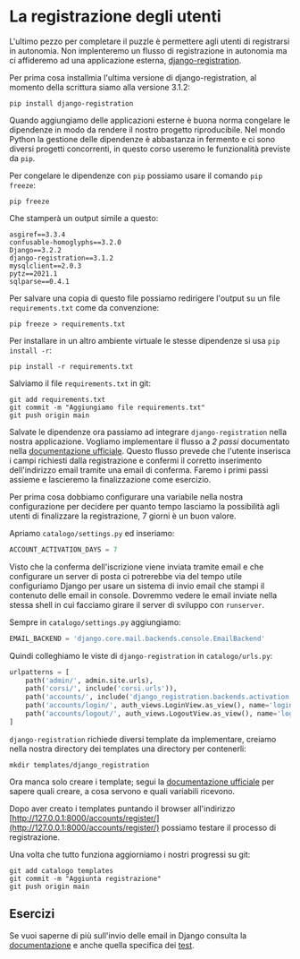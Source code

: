 # La registrazione degli utenti

L'ultimo pezzo per completare il puzzle è permettere agli utenti di registrarsi in autonomia. Non
implenteremo un flusso di registrazione in autonomia ma ci affideremo ad una applicazione esterna,
[django-registration](https://django-registration.readthedocs.io).

Per prima cosa installmia l'ultima versione di django-registration, al momento della scrittura siamo
alla versione 3.1.2:

```shell
pip install django-registration
```

Quando aggiungiamo delle applicazioni esterne è buona norma congelare le dipendenze in modo da
rendere il nostro progetto riproducibile. Nel mondo Python la gestione delle dipendenze è abbastanza
in fermento e ci sono diversi progetti concorrenti, in questo corso useremo le funzionalità previste
da `pip`.

Per congelare le dipendenze con `pip` possiamo usare il comando `pip freeze`:

```shell
pip freeze
```

Che stamperà un output simile a questo:

```shell
asgiref==3.3.4
confusable-homoglyphs==3.2.0
Django==3.2.2
django-registration==3.1.2
mysqlclient==2.0.3
pytz==2021.1
sqlparse==0.4.1
```

Per salvare una copia di questo file possiamo redirigere l'output su un file `requirements.txt` come
da convenzione:

```shell
pip freeze > requirements.txt
```

Per installare in un altro ambiente virtuale le stesse dipendenze si usa `pip install -r`:

```shell
pip install -r requirements.txt
```

Salviamo il file `requirements.txt` in git:

```shell
git add requirements.txt
git commit -m "Aggiungiamo file requirements.txt"
git push origin main
```

Salvate le dipendenze ora passiamo ad integrare `django-registration` nella nostra applicazione.
Vogliamo implementare il flusso a *2 passi* documentato nella
[documentazione ufficiale](https://django-registration.readthedocs.io/en/3.1.2/quickstart.html#configuring-the-two-step-activation-workflow). Questo flusso prevede che l'utente inserisca i campi richiesti
dalla registrazione e confermi il corretto inserimento dell'indirizzo email tramite una email di
conferma.
Faremo i primi passi assieme e lascieremo la finalizzazione come esercizio.

Per prima cosa dobbiamo configurare una variabile nella nostra configurazione per decidere per quanto
tempo lasciamo la possibilità agli utenti di finalizzare la registrazione, 7 giorni è un buon valore.

Apriamo `catalogo/settings.py` ed inseriamo:

```python
ACCOUNT_ACTIVATION_DAYS = 7
```

Visto che la conferma dell'iscrizione viene inviata tramite email e che configurare un server di posta
ci potrerebbe via del tempo utile configuriamo Django per usare un sistema di invio email che stampi
il contenuto delle email in console. Dovremmo vedere le email inviate nella stessa shell in cui
facciamo girare il server di sviluppo con `runserver`.

Sempre in `catalogo/settings.py` aggiungiamo:

```python
EMAIL_BACKEND = 'django.core.mail.backends.console.EmailBackend'
```

Quindi colleghiamo le viste di `django-registration` in `catalogo/urls.py`:

```python
urlpatterns = [
    path('admin/', admin.site.urls),
    path('corsi/', include('corsi.urls')),
    path('accounts/', include('django_registration.backends.activation.urls')),
    path('accounts/login/', auth_views.LoginView.as_view(), name='login'),
    path('accounts/logout/', auth_views.LogoutView.as_view(), name='logout'),
]
```

`django-registration` richiede diversi template da implementare, creiamo nella nostra directory dei
templates una directory per contenerli:

```shell
mkdir templates/django_registration
```

Ora manca solo creare i template; segui la [documentazione ufficiale](https://django-registration.readthedocs.io/en/3.1.2/quickstart.html#required-templates) per sapere quali creare, a cosa servono e quali
variabili ricevono.

Dopo aver creato i templates puntando il browser all'indirizzo
[http://127.0.0.1:8000/accounts/register/](http://127.0.0.1:8000/accounts/register/) possiamo testare
il processo di registrazione.

Una volta che tutto funziona aggiorniamo i nostri progressi su git:

```shell
git add catalogo templates
git commit -m "Aggiunta registrazione"
git push origin main
```

## Esercizi

Se vuoi saperne di più sull'invio delle email in Django consulta la
[documentazione](https://docs.djangoproject.com/en/3.2/topics/email/) e anche quella specifica dei
[test](https://docs.djangoproject.com/en/3.2/topics/testing/tools/#email-services).

